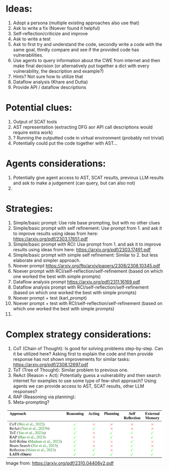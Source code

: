 # Ideas:
1. Adopt a persona (multiple existing approaches also use that)
2. Ask to write a fix (Noever found it helpful)
3. Self-reflection/criticize and improve
4. Ask to write a test
5. Ask to first try and understand the code, secondly write a code with the same goal, thirdly compare and see if the provided code has vulnerabilities.
6. Use agents to query information about the CWE from internet and then make final decision (or alternatively put together a dict with every vulnerability, the description and example?)
7. Hints? Not sure how to utilize that
8. Dataflow analysis (Khare and Dutta)
9. Provide API / dataflow descriptions

# Potential clues:
1. Output of SCAT tools
2. AST representation (extracting DFG aor API call descriptions would require extra work)
3. ? Running the outputted code in virtual environment (probably not trivial)
4. Potentially could put the code together with AST...

# Agents considerations:
1. Potentially give agent access to AST, SCAT results, previous LLM results and ask to make a judgement (can query, but can also not)
2. 

# Strategies:
1. Simple/basic prompt: Use role base prompting, but with no other clues
2. Simple/basic prompt with self refinement: 
   Use prompt from 1. and ask it to improve results using ideas from here: https://arxiv.org/pdf/2303.17651.pdf
3. Simple/basic prompt with RCI: 
   Use prompt from 1. and ask it to improve results using ideas from here: https://arxiv.org/pdf/2303.17491.pdf
4. Simple/basic prompt with simple self refinement: 
   Similar to 2. but less elaborate and simpler approach.
5. Noever prompt https://arxiv.org/ftp/arxiv/papers/2308/2308.10345.pdf
6. Noever prompt with RCI/self-reflection/self-refinement (based on which one worked the best with simple prompts)
7. Dataflow analysis prompt https://arxiv.org/pdf/2311.16169.pdf
8. Dataflow analysis prompt with RCI/self-reflection/self-refinement (based on which one worked the best with simple prompts)
9. Noever prompt + test (karl_prompt)
10. Noever prompt + test with RCI/self-reflection/self-refinement (based on which one worked the best with simple prompts)
11. 

# Complex strategy considerations:
1. CoT (Chain of Thought): Is good for solving problems step-by-step. 
   Can it be utilized here? Asking first to explain the code and then provide response has not shown improvements for similar tasks: https://arxiv.org/pdf/2308.12697.pdf
2. ToT (Tree of Thought): Similar problem to previous one.
3. ReAct (Reason + Act): Potentially guess a vulnerability and then search internet for examples to use some type of few-shot approach?
   Using agents we can provide access to AST, SCAT results, other LLM responses?
4. RAP (Reasoning via planning): 
5. Meta-prompting?

![img.png](img.png)
Image from: https://arxiv.org/pdf/2310.04406v2.pdf